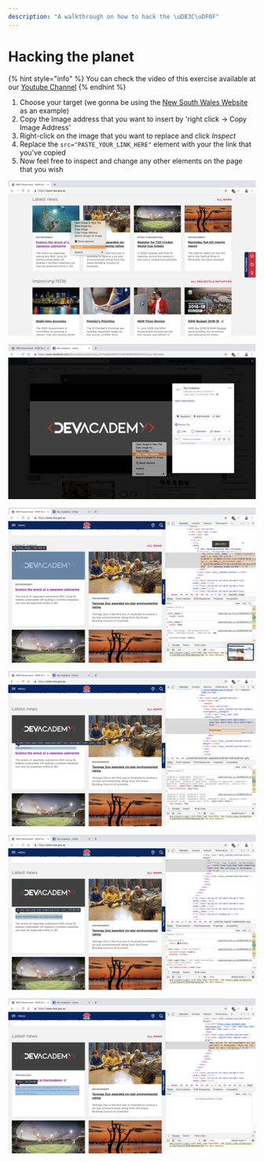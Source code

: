 ```yaml
---
description: "A walkthrough on how to hack the \uD83C\uDF0F"
---
```


# Hacking the planet

{% hint style="info" %}
You can check the video of this exercise available at our [Youtube Channel](https://youtu.be/h11jGPEyi80%20)
{% endhint %}

1. Choose  your target \(we gonna be using the [New South Wales Website](https://www.nsw.gov.au/) as an example\) 
2. Copy the Image address that you want to insert by 'right click -&gt; Copy Image Address'
3. Right-click on the image that you want to replace and click _Inspect_
4. Replace the `src="PASTE_YOUR_LINK_HERE"` element with your the link that you've copied
5. Now feel free to inspect and change any other elements on the page that you wish

![Right-click on the image that you want to replace and click Inspect](../.gitbook/assets/screenshot-2019-02-03-at-5.23.54-pm.png)

![Copy the Image address that you want to insert by &apos;right click -&amp;gt; Copy Image Address&apos;](../.gitbook/assets/screenshot-2019-02-03-at-5.26.00-pm.png)

![Replace the src=&quot;PASTE\_YOUR\_LINK\_HERE&quot; element with your the link that you&apos;ve copied](../.gitbook/assets/screenshot-2019-02-03-at-5.26.37-pm.png)

![Replace the content within the tag &amp;lt;p&amp;gt;...&amp;lt;/p&amp;gt; to change the text](../.gitbook/assets/screenshot-2019-02-03-at-5.27.22-pm.png)

![Add the link where you wanna redirect the user to within the href of the a tag](../.gitbook/assets/screenshot-2019-02-03-at-5.29.41-pm.png)

![Add your own text to the &amp;lt;p&amp;gt;...&amp;lt;/p&amp;gt; tag](../.gitbook/assets/screenshot-2019-02-03-at-5.30.50-pm.png)

